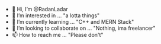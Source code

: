 - 👋 Hi, I’m @RadanLadar
- 👀 I’m interested in ... "a lotta things"
- 🌱 I’m currently learning ... "C++ and MERN Stack"
- 💞️ I’m looking to collaborate on ... "Nothing, ima freelancer"
- 📫 How to reach me ... "Please don't"

<!---
RadanLadar/RadanLadar is a ✨ special ✨ repository because its `README.md` (this file) appears on your GitHub profile.
You can click the Preview link to take a look at your changes.
--->
